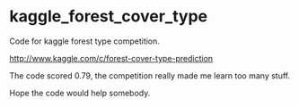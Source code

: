 # kaggle_forest_cover_type
Code for kaggle forest type competition.

http://www.kaggle.com/c/forest-cover-type-prediction

The code scored 0.79, the competition really made me learn too many stuff.

Hope the code would help somebody.


